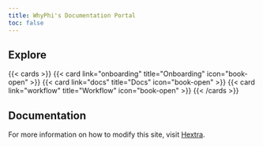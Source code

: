 ```yaml
---
title: WhyPhi's Documentation Portal
toc: false
---
```



## Explore

{{< cards >}}
  {{< card link="onboarding" title="Onboarding" icon="book-open" >}}
  {{< card link="docs" title="Docs" icon="book-open" >}}
  {{< card link="workflow" title="Workflow" icon="book-open" >}}
{{< /cards >}}

## Documentation

For more information on how to modify this site, visit [Hextra](https://imfing.github.io/hextra).
